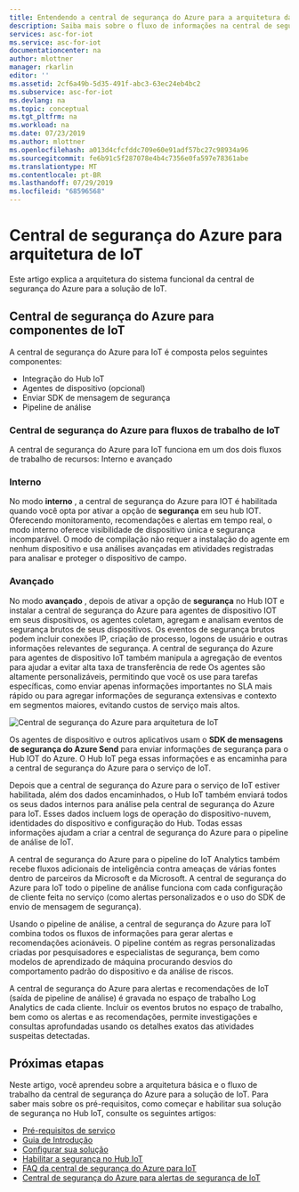 ```yaml
---
title: Entendendo a central de segurança do Azure para a arquitetura da solução de IoT | Microsoft Docs
description: Saiba mais sobre o fluxo de informações na central de segurança do Azure para o serviço de IoT.
services: asc-for-iot
ms.service: asc-for-iot
documentationcenter: na
author: mlottner
manager: rkarlin
editor: ''
ms.assetid: 2cf6a49b-5d35-491f-abc3-63ec24eb4bc2
ms.subservice: asc-for-iot
ms.devlang: na
ms.topic: conceptual
ms.tgt_pltfrm: na
ms.workload: na
ms.date: 07/23/2019
ms.author: mlottner
ms.openlocfilehash: a013d4cfcfddc709e60e91adf57bc27c98934a96
ms.sourcegitcommit: fe6b91c5f287078e4b4c7356e0fa597e78361abe
ms.translationtype: MT
ms.contentlocale: pt-BR
ms.lasthandoff: 07/29/2019
ms.locfileid: "68596568"
---
```

# <a name="azure-security-center-for-iot-architecture"></a>Central de segurança do Azure para arquitetura de IoT

Este artigo explica a arquitetura do sistema funcional da central de segurança do Azure para a solução de IoT. 

## <a name="azure-security-center-for-iot-components"></a>Central de segurança do Azure para componentes de IoT

A central de segurança do Azure para IoT é composta pelos seguintes componentes:
- Integração do Hub IoT
- Agentes de dispositivo (opcional)
- Enviar SDK de mensagem de segurança
- Pipeline de análise
 
### <a name="azure-security-center-for-iot-workflows"></a>Central de segurança do Azure para fluxos de trabalho de IoT

A central de segurança do Azure para IoT funciona em um dos dois fluxos de trabalho de recursos: Interno e avançado  

### <a name="built-in"></a>Interno
No modo **interno** , a central de segurança do Azure para IOT é habilitada quando você opta por ativar a opção de **segurança** em seu hub IOT. Oferecendo monitoramento, recomendações e alertas em tempo real, o modo interno oferece visibilidade de dispositivo única e segurança incomparável. O modo de compilação não requer a instalação do agente em nenhum dispositivo e usa análises avançadas em atividades registradas para analisar e proteger o dispositivo de campo. 

### <a name="enhanced"></a>Avançado 
No modo **avançado** , depois de ativar a opção de **segurança** no Hub IOT e instalar a central de segurança do Azure para agentes de dispositivo IOT em seus dispositivos, os agentes coletam, agregam e analisam eventos de segurança brutos de seus dispositivos. Os eventos de segurança brutos podem incluir conexões IP, criação de processo, logons de usuário e outras informações relevantes de segurança. A central de segurança do Azure para agentes de dispositivo IoT também manipula a agregação de eventos para ajudar a evitar alta taxa de transferência de rede Os agentes são altamente personalizáveis, permitindo que você os use para tarefas específicas, como enviar apenas informações importantes no SLA mais rápido ou para agregar informações de segurança extensivas e contexto em segmentos maiores, evitando custos de serviço mais altos.

![Central de segurança do Azure para arquitetura de IoT](./media/architecture/azure-iot-security-architecture.png)
 
Os agentes de dispositivo e outros aplicativos usam o **SDK de mensagens de segurança do Azure Send** para enviar informações de segurança para o Hub IOT do Azure. O Hub IoT pega essas informações e as encaminha para a central de segurança do Azure para o serviço de IoT.

Depois que a central de segurança do Azure para o serviço de IoT estiver habilitada, além dos dados encaminhados, o Hub IoT também enviará todos os seus dados internos para análise pela central de segurança do Azure para IoT. Esses dados incluem logs de operação do dispositivo-nuvem, identidades do dispositivo e configuração do Hub. Todas essas informações ajudam a criar a central de segurança do Azure para o pipeline de análise de IoT.
 
A central de segurança do Azure para o pipeline do IoT Analytics também recebe fluxos adicionais de inteligência contra ameaças de várias fontes dentro de parceiros da Microsoft e da Microsoft. A central de segurança do Azure para IoT todo o pipeline de análise funciona com cada configuração de cliente feita no serviço (como alertas personalizados e o uso do SDK de envio de mensagem de segurança).
 
Usando o pipeline de análise, a central de segurança do Azure para IoT combina todos os fluxos de informações para gerar alertas e recomendações acionáveis. O pipeline contém as regras personalizadas criadas por pesquisadores e especialistas de segurança, bem como modelos de aprendizado de máquina procurando desvios do comportamento padrão do dispositivo e da análise de riscos.
 
A central de segurança do Azure para alertas e recomendações de IoT (saída de pipeline de análise) é gravada no espaço de trabalho Log Analytics de cada cliente. Incluir os eventos brutos no espaço de trabalho, bem como os alertas e as recomendações, permite investigações e consultas aprofundadas usando os detalhes exatos das atividades suspeitas detectadas.  

## <a name="next-steps"></a>Próximas etapas

Neste artigo, você aprendeu sobre a arquitetura básica e o fluxo de trabalho da central de segurança do Azure para a solução de IoT. Para saber mais sobre os pré-requisitos, como começar e habilitar sua solução de segurança no Hub IoT, consulte os seguintes artigos:

- [Pré-requisitos de serviço](service-prerequisites.md)
- [Guia de Introdução](getting-started.md)
- [Configurar sua solução](quickstart-configure-your-solution.md)
- [Habilitar a segurança no Hub IoT](quickstart-onboard-iot-hub.md)
- [FAQ da central de segurança do Azure para IoT](resources-frequently-asked-questions.md)
- [Central de segurança do Azure para alertas de segurança de IoT](concept-security-alerts.md)
